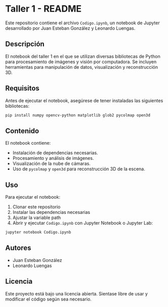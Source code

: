 # Taller 1 - README

Este repositorio contiene el archivo `Codigo.ipynb`, un notebook de Jupyter desarrollado por Juan Esteban González y Leonardo Luengas.

## Descripción
El notebook del taller 1 en el que se utilizan diversas bibliotecas de Python para procesamiento de imágenes y visión por computadora. Se incluyen herramientas para manipulación de datos, visualización y reconstrucción 3D.

## Requisitos
Antes de ejecutar el notebook, asegúrese de tener instaladas las siguientes bibliotecas:

```bash
pip install numpy opencv-python matplotlib glob2 pycolmap open3d
```

## Contenido
El notebook contiene:
- Instalación de dependencias necesarias.
- Procesamiento y análisis de imágenes.
- Visualización de la nube de cámaras.
- Uso de `pycolmap` y `open3d` para reconstrucción 3D de la escena.

## Uso
Para ejecutar el notebook:
1. Clonar este repositorio
2. Instalar las dependencias necesarias
4. Ajustar la variable path
3. Abrir y ejecutar `Codigo.ipynb` con Jupyter Notebook o Jupyter Lab:

```bash
jupyter notebook Codigo.ipynb
```

## Autores
- Juan Esteban González
- Leonardo Luengas

## Licencia
Este proyecto está bajo una licencia abierta. Sientase libre de usar y modificar el código según sea necesario.